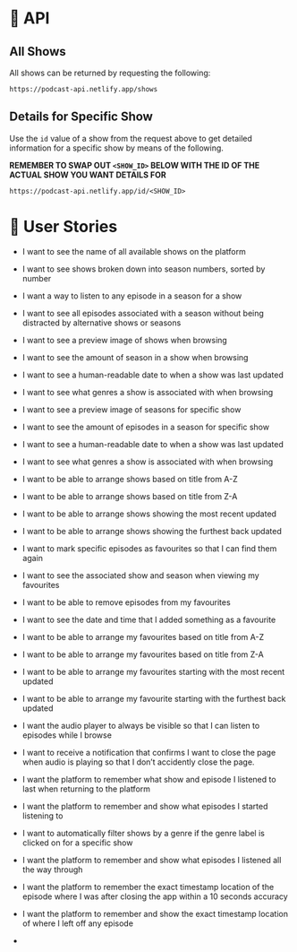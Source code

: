 # 📡 API

## All Shows

All shows can be returned by requesting the following:

```
https://podcast-api.netlify.app/shows
```

## Details for Specific Show

Use the `id` value of a show from the request above to get detailed information for a specific show by means of the following.

**REMEMBER TO SWAP OUT `<SHOW_ID>` BELOW WITH THE ID OF THE ACTUAL SHOW YOU WANT DETAILS FOR**

```
https://podcast-api.netlify.app/id/<SHOW_ID>
```

# 🧑 User Stories

- I want to see the name of all available shows on the platform
- I want to see shows broken down into season numbers, sorted by number
- I want a way to listen to any episode in a season for a show
- I want to see all episodes associated with a season without being distracted by alternative shows or seasons


- I want to see a preview image of shows when browsing
- I want to see the amount of season in a show when browsing
- I want to see a human-readable date to when a show was last updated
- I want to see what genres a show is associated with when browsing

- I want to see a preview image of seasons for specific show
- I want to see the amount of episodes in a season for specific show
- I want to see a human-readable date to when a show was last updated
- I want to see what genres a show is associated with when browsing

- I want to be able to arrange shows based on title from A-Z
- I want to be able to arrange shows based on title from Z-A
- I want to be able to arrange shows showing the most recent updated
- I want to be able to arrange shows showing the furthest back updated

- I want to mark specific episodes as favourites so that I can find them again
- I want to see the associated show and season when viewing my favourites
- I want to be able to remove episodes from my favourites

- I want to see the date and time that I added something as a favourite
- I want to be able to arrange my favourites based on title from A-Z
- I want to be able to arrange my favourites based on title from Z-A
- I want to be able to  arrange my favourites starting with the most recent updated
- I want to be able to arrange my favourite starting with the furthest back updated

- I want the audio player to always be visible so that I can listen to episodes while I browse
- I want to receive a notification that confirms I want to close the page when audio is playing so that I don’t accidently close the page.
- I want the platform to remember what show and episode I listened to last when returning to the platform
- I want the platform to remember and show what episodes I started listening to

- I want to automatically filter shows by a genre if the genre label is clicked on for a specific show
- I want the platform to remember and show what episodes I listened all the way through
- I want the platform to remember the exact timestamp location of the episode where I was after closing the app within a 10 seconds accuracy
- I want the platform to remember and show the exact timestamp location of where I left off any episode

- 
